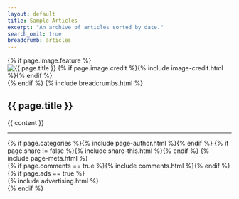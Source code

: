 ```yaml
---
layout: default
title: Sample Articles
excerpt: "An archive of articles sorted by date."
search_omit: true
breadcrumb: articles
---
```


<div id="main" role="main">
	<article class="wrap" itemscope itemtype="http://schema.org/Article">
		{% if page.image.feature %}
		<div class="page-feature">
			<div class="page-image">
				<img src="{{ site.url }}/images/{{ page.image.feature }}" class="page-feature-image" alt="{{ page.title }}" itemprop="image">
				{% if page.image.credit %}{% include image-credit.html %}{% endif %}
			</div><!-- /.page-image -->
		</div><!-- /.page-feature -->
		{% endif %}
		{% include breadcrumbs.html %}
		<div class="page-title">
			<h1>{{ page.title }}</h1>
		</div>
		<div class="inner-wrap">
			<div id="content" class="page-content" itemprop="articleBody">
				{{ content }}
				<hr />
				<footer class="page-footer">
					{% if page.categories %}{% include page-author.html %}{% endif %}
					{% if page.share != false %}{% include share-this.html %}{% endif %}
					{% include page-meta.html %}
				</footer><!-- /.footer -->
				<aside>
					{% if page.comments == true %}{% include comments.html %}{% endif %}
				</aside>
			</div><!-- /.content -->
		</div><!-- /.inner-wrap -->
		{% if page.ads == true %}<div class="ads">{% include advertising.html %}</div><!-- /.ads -->{% endif %}
	</article><!-- ./wrap -->
</div><!-- /#main -->
